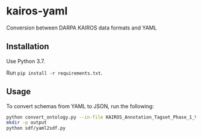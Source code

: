 # kairos-yaml

Conversion between DARPA KAIROS data formats and YAML

## Installation

Use Python 3.7.

Run `pip install -r requirements.txt`.

## Usage

To convert schemas from YAML to JSON, run the following:

```bash
python convert_ontology.py --in-file KAIROS_Annotation_Tagset_Phase_1_V2.0.xlsx --out-file ontology.json
mkdir -p output
python sdf/yaml2sdf.py
```
